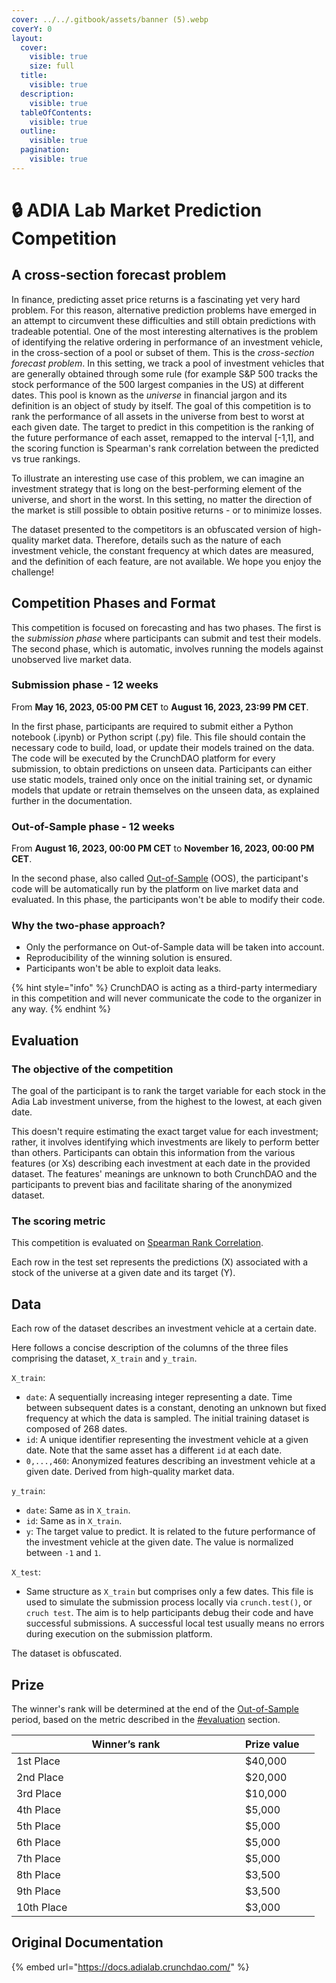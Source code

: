 ```yaml
---
cover: ../../.gitbook/assets/banner (5).webp
coverY: 0
layout:
  cover:
    visible: true
    size: full
  title:
    visible: true
  description:
    visible: true
  tableOfContents:
    visible: true
  outline:
    visible: true
  pagination:
    visible: true
---
```


# 🔒 ADIA Lab Market Prediction Competition

## **A cross-section forecast problem** <a href="#the-cross-section-forecast-problem" id="the-cross-section-forecast-problem"></a>

In finance, predicting asset price returns is a fascinating yet very hard problem. For this reason, alternative prediction problems have emerged in an attempt to circumvent these difficulties and still obtain predictions with tradeable potential. One of the most interesting alternatives is the problem of identifying the relative ordering in performance of an investment vehicle, in the cross-section of a pool or subset of them. This is the _cross-section forecast problem_. In this setting, we track a pool of investment vehicles that are generally obtained through some rule (for example S\&P 500 tracks the stock performance of the 500 largest companies in the US) at different dates. This pool is known as the _universe_ in financial jargon and its definition is an object of study by itself. The goal of this competition is to rank the performance of all assets in the universe from best to worst at each given date. The target to predict in this competition is the ranking of the future performance of each asset, remapped to the interval \[-1,1], and the scoring function is Spearman's rank correlation between the predicted vs true rankings.

To illustrate an interesting use case of this problem, we can imagine an investment strategy that is long on the best-performing element of the universe, and short in the worst. In this setting, no matter the direction of the market is still possible to obtain positive returns - or to minimize losses.

The dataset presented to the competitors is an obfuscated version of high-quality market data. Therefore, details such as the nature of each investment vehicle, the constant frequency at which dates are measured, and the definition of each feature, are not available. We hope you enjoy the challenge!

## **Competition Phases and Format**

This competition is focused on forecasting and has two phases. The first is the _submission phase_ where participants can submit and test their models. The second phase, which is automatic, involves running the models against unobserved live market data.

### Submission phase - **12 weeks**

From **May 16, 2023, 05:00 PM CET** to **August 16, 2023, 23:99 PM CET**.

In the first phase, participants are required to submit either a Python notebook (.ipynb) or Python script (.py) file. This file should contain the necessary code to build, load, or update their models trained on the data. The code will be executed by the CrunchDAO platform for every submission, to obtain predictions on unseen data. Participants can either use static models, trained only once on the initial training set, or dynamic models that update or retrain themselves on the unseen data, as explained further in the documentation.

### Out-of-Sample phase - **12 weeks**

From **August 16, 2023, 00:00 PM CET** to **November 16, 2023, 00:00 PM CET**.

In the second phase, also called [Out-of-Sample](https://en.wikipedia.org/wiki/Cross-validation_\(statistics\)) (OOS), the participant's code will be automatically run by the platform on live market data and evaluated. In this phase, the participants won't be able to modify their code.

### Why the two-phase approach?

* Only the performance on Out-of-Sample data will be taken into account.
* Reproducibility of the winning solution is ensured.
* Participants won't be able to exploit data leaks.

{% hint style="info" %}
CrunchDAO is acting as a third-party intermediary in this competition and will never communicate the code to the organizer in any way.
{% endhint %}

## Evaluation

### The objective of the competition

The goal of the participant is to rank the target variable for each stock in the Adia Lab investment universe, from the highest to the lowest, at each given date.

This doesn't require estimating the exact target value for each investment; rather, it involves identifying which investments are likely to perform better than others. Participants can obtain this information from the various features (or Xs) describing each investment at each date in the provided dataset. The features' meanings are unknown to both CrunchDAO and the participants to prevent bias and facilitate sharing of the anonymized dataset.

### The scoring metric

This competition is evaluated on [Spearman Rank Correlation](https://en.wikipedia.org/wiki/Spearman's_rank_correlation_coefficient).&#x20;

Each row in the test set represents the predictions (X) associated with a stock of the universe at a given date and its target (Y).

## Data

Each row of the dataset describes an investment vehicle at a certain date.

Here follows a concise description of the columns of the three files comprising the dataset, `X_train` and `y_train`.

`X_train`:

* `date`: A sequentially increasing integer representing a date. Time between subsequent dates is a constant, denoting an unknown but fixed frequency at which the data is sampled. The initial training dataset is composed of 268 dates.&#x20;
* `id`: A unique identifier representing the investment vehicle at a given date. Note that the same asset has a different `id` at each date.
* `0,...,460`: Anonymized features describing an investment vehicle at a given date. Derived from high-quality market data.

`y_train`:

* `date`: Same as in `X_train`.
* `id`: Same as in `X_train`.
* `y`: The target value to predict. It is related to the future performance of the investment vehicle at the given date. The value is normalized between `-1` and `1`.

`X_test`:

* Same structure as `X_train` but comprises only a few dates. This file is used to simulate the submission process locally via `crunch.test()`, or `cruch test`. The aim is to help participants debug their code and have successful submissions. A successful local test usually means no errors during execution on the submission platform.

The dataset is obfuscated.

## Prize

The winner's rank will be determined at the end of the [Out-of-Sample](../../other/glossary.md#out-of-sample-phase) period, based on the metric described in the [#evaluation](adia-lab-market-prediction-competition.md#evaluation "mention") section.

<table><thead><tr><th width="350"> Winner’s rank</th><th> Prize value</th><th data-hidden></th></tr></thead><tbody><tr><td>1st Place</td><td>$40,000</td><td></td></tr><tr><td>2nd Place</td><td>$20,000</td><td></td></tr><tr><td>3rd Place</td><td>$10,000</td><td></td></tr><tr><td>4th Place</td><td>$5,000</td><td></td></tr><tr><td>5th Place</td><td>$5,000</td><td></td></tr><tr><td>6th Place</td><td>$5,000</td><td></td></tr><tr><td>7th Place</td><td>$5,000</td><td></td></tr><tr><td>8th Place</td><td>$3,500</td><td></td></tr><tr><td>9th Place</td><td>$3,500</td><td></td></tr><tr><td>10th Place</td><td>$3,000</td><td></td></tr></tbody></table>

## Original Documentation

{% embed url="https://docs.adialab.crunchdao.com/" %}
